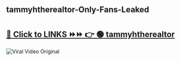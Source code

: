 
 ## tammyhtherealtor-Only-Fans-Leaked

# <h2><a href="https://clipsfans.com/tammyhtherealtor&ref=git">🔗 Click to LINKS ⏩⏩ 👉 🟢 tammyhtherealtor </a></h2>

<a href="https://clipsfans.com/tammyhtherealtor&ref=git" rel="nofollow" data-target="animated-image.originalLink"><img src="https://i.ibb.co.com/xMMVF88/686577567.gif" alt="Viral Video Original" style="max-width: 100%; display: inline-block;" data-target="animated-image.originalImage"></a>
